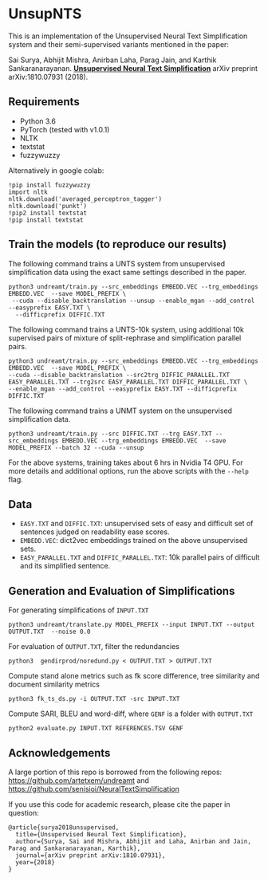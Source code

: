 UnsupNTS
==============

This is an implementation of the Unsupervised Neural Text Simplification system and their semi-supervised variants mentioned in the paper:

Sai Surya, Abhijit Mishra, Anirban Laha, Parag Jain, and Karthik Sankaranarayanan. **[Unsupervised Neural Text Simplification](https://arxiv.org/pdf/1810.07931.pdf)** arXiv preprint arXiv:1810.07931 (2018).


Requirements
--------
- Python 3.6
- PyTorch (tested with v1.0.1) 
- NLTK
- textstat
- fuzzywuzzy

Alternatively in google colab:
```
!pip install fuzzywuzzy
import nltk
nltk.download('averaged_perceptron_tagger')
nltk.download('punkt')
!pip2 install textstat 
!pip install textstat
```

Train the models (to reproduce our results)
--------

The following command trains a UNTS system from unsupervised simplification data using the exact same settings described in the paper.

```
python3 undreamt/train.py --src_embeddings EMBEDD.VEC --trg_embeddings EMBEDD.VEC  --save MODEL_PREFIX \
 --cuda --disable_backtranslation --unsup --enable_mgan --add_control --easyprefix EASY.TXT \
  --difficprefix DIFFIC.TXT 
```
The following command trains a UNTS-10k system, using additional 10k supervised pairs of mixture of split-rephrase and simplification parallel pairs. 
```
python3 undreamt/train.py --src_embeddings EMBEDD.VEC --trg_embeddings EMBEDD.VEC  --save MODEL_PREFIX \
--cuda --disable_backtranslation --src2trg DIFFIC_PARALLEL.TXT EASY_PARALLEL.TXT --trg2src EASY_PARALLEL.TXT DIFFIC_PARALLEL.TXT \
--enable_mgan --add_control --easyprefix EASY.TXT --difficprefix DIFFIC.TXT 
```
The following command trains a UNMT system on the unsupervised simplification data.
```
python3 undreamt/train.py --src DIFFIC.TXT --trg EASY.TXT --src_embeddings EMBEDD.VEC --trg_embeddings EMBEDD.VEC  --save MODEL_PREFIX --batch 32 --cuda --unsup 
```
For the above systems, training takes about 6 hrs in Nvidia T4 GPU. For more details and additional options, run the above scripts with the `--help` flag.

Data
--------
- `EASY.TXT` and `DIFFIC.TXT`: unsupervised sets of easy and difficult set of sentences judged on readability ease scores.
- `EMBEDD.VEC`: dict2vec embeddings trained on the above unsupervised sets. 
- `EASY_PARALLEL.TXT` and `DIFFIC_PARALLEL.TXT`: 10k parallel pairs of difficult and its simplified sentence.

Generation and Evaluation of Simplifications 
--------
For generating simplifications of `INPUT.TXT`
```
python3 undreamt/translate.py MODEL_PREFIX --input INPUT.TXT --output OUTPUT.TXT  --noise 0.0
```
For evaluation of `OUTPUT.TXT`, filter the redundancies
```
python3  gendirprod/noredund.py < OUTPUT.TXT > OUTPUT.TXT
```
Compute stand alone metrics such as fk score difference, tree similarity and document similarity metrics
```
python3 fk_ts_ds.py -i OUTPUT.TXT -src INPUT.TXT 
```
Compute  SARI, BLEU and word-diff, where `GENF` is a folder with `OUTPUT.TXT`
```
python2 evaluate.py INPUT.TXT REFERENCES.TSV GENF 
```
Acknowledgements
--------
A large portion of this repo is borrowed from the following repos: https://github.com/artetxem/undreamt and https://github.com/senisioi/NeuralTextSimplification 

If you use this code for academic research, please cite the paper in question:
```
@article{surya2018unsupervised,
  title={Unsupervised Neural Text Simplification},
  author={Surya, Sai and Mishra, Abhijit and Laha, Anirban and Jain, Parag and Sankaranarayanan, Karthik},
  journal={arXiv preprint arXiv:1810.07931},
  year={2018}
}
```
